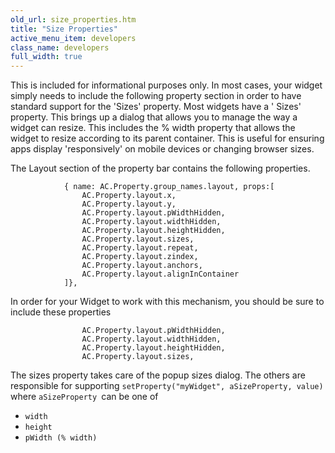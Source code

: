 ```yaml
---
old_url: size_properties.htm
title: "Size Properties"
active_menu_item: developers
class_name: developers
full_width: true
---
```



This is included for informational purposes only. In most cases, your widget simply needs to include the following property section in order to have standard support for the 'Sizes' property. Most widgets have a ' Sizes' property. This brings up a dialog that allows you to manage the way a widget can resize. This includes the % width property that allows the widget to resize according to its parent container. This is useful for ensuring apps display 'responsively' on mobile devices or changing browser sizes.

The Layout section of the property bar contains the following properties.

                { name: AC.Property.group_names.layout, props:[
                    AC.Property.layout.x,
                    AC.Property.layout.y,
                    AC.Property.layout.pWidthHidden,
                    AC.Property.layout.widthHidden,
                    AC.Property.layout.heightHidden,
                    AC.Property.layout.sizes,
                    AC.Property.layout.repeat,
                    AC.Property.layout.zindex,
                    AC.Property.layout.anchors,
                    AC.Property.layout.alignInContainer
                ]},
                
In order for your Widget to work with this mechanism, you should be sure to include these properties                
                
                    AC.Property.layout.pWidthHidden,
                    AC.Property.layout.widthHidden,
                    AC.Property.layout.heightHidden,
                    AC.Property.layout.sizes,
                    
The sizes property takes care of the popup sizes dialog. The others are responsible for supporting  `setProperty("myWidget", aSizeProperty, value)`  where `aSizeProperty `can be one of

- `width`
- `height`
- `pWidth (% width)`
   



 



